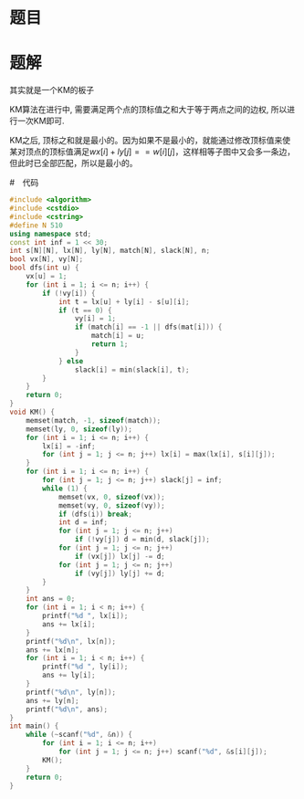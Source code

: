 # 题目

<!--
<iframe src="https://vj.z180.cn/4e39219962c26630eedfd16bd0f10790?v=1588805623#view=FitH" style="width:100%; height:1400px;" frameborder="0"></iframe>
-->

# 题解

其实就是一个KM的板子

KM算法在进行中, 需要满足两个点的顶标值之和大于等于两点之间的边权, 所以进行一次KM即可.

KM之后, 顶标之和就是最小的。因为如果不是最小的，就能通过修改顶标值来使某对顶点的顶标值满足$wx[i]+ly[j]==w[i][j]$，这样相等子图中又会多一条边，但此时已全部匹配，所以是最小的。

#　代码

```cpp
#include <algorithm>
#include <cstdio>
#include <cstring>
#define N 510
using namespace std;
const int inf = 1 << 30;
int s[N][N], lx[N], ly[N], match[N], slack[N], n;
bool vx[N], vy[N];
bool dfs(int u) {
    vx[u] = 1;
    for (int i = 1; i <= n; i++) {
        if (!vy[i]) {
            int t = lx[u] + ly[i] - s[u][i];
            if (t == 0) {
                vy[i] = 1;
                if (match[i] == -1 || dfs(mat[i])) {
                    match[i] = u;
                    return 1;
                }
            } else
                slack[i] = min(slack[i], t);
        }
    }
    return 0;
}
void KM() {
    memset(match, -1, sizeof(match));
    memset(ly, 0, sizeof(ly));
    for (int i = 1; i <= n; i++) {
        lx[i] = -inf;
        for (int j = 1; j <= n; j++) lx[i] = max(lx[i], s[i][j]);
    }
    for (int i = 1; i <= n; i++) {
        for (int j = 1; j <= n; j++) slack[j] = inf;
        while (1) {
            memset(vx, 0, sizeof(vx));
            memset(vy, 0, sizeof(vy));
            if (dfs(i)) break;
            int d = inf;
            for (int j = 1; j <= n; j++)
                if (!vy[j]) d = min(d, slack[j]);
            for (int j = 1; j <= n; j++)
                if (vx[j]) lx[j] -= d;
            for (int j = 1; j <= n; j++)
                if (vy[j]) ly[j] += d;
        }
    }
    int ans = 0;
    for (int i = 1; i < n; i++) {
        printf("%d ", lx[i]);
        ans += lx[i];
    }
    printf("%d\n", lx[n]);
    ans += lx[n];
    for (int i = 1; i < n; i++) {
        printf("%d ", ly[i]);
        ans += ly[i];
    }
    printf("%d\n", ly[n]);
    ans += ly[n];
    printf("%d\n", ans);
}
int main() {
    while (~scanf("%d", &n)) {
        for (int i = 1; i <= n; i++)
            for (int j = 1; j <= n; j++) scanf("%d", &s[i][j]);
        KM();
    }
    return 0;
}
```